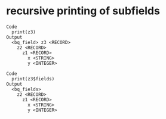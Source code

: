 # recursive printing of subfields

    Code
      print(z3)
    Output
      <bq_field> z3 <RECORD>
        z2 <RECORD>
          z1 <RECORD>
            x <STRING>
            y <INTEGER>
      
    Code
      print(z3$fields)
    Output
      <bq_fields>
        z2 <RECORD>
          z1 <RECORD>
            x <STRING>
            y <INTEGER>
      


